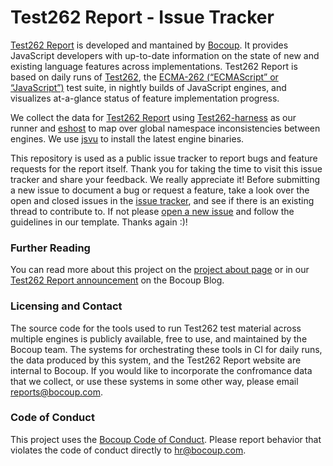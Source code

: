 # Test262 Report - Issue Tracker

[Test262 Report](https://test262.report/) is developed and mantained by [Bocoup](https://bocoup.com/). It provides JavaScript developers with up-to-date information on the state of new and existing language features across implementations. Test262 Report is based on daily runs of [Test262](https://github.com/tc39/test262), the [ECMA-262 (“ECMAScript” or “JavaScript”)](https://tc39.github.io/ecma262/) test suite, in nightly builds of JavaScript engines, and visualizes at-a-glance status of feature implementation progress.

We collect the data for [Test262 Report](https://test262.report/) using <a href="https://github.com/bterlson/test262-harness">Test262-harness</a> as our runner and <a href="https://github.com/bterlson/eshost">eshost</a> to map over global namespace inconsistencies between engines. We use <a href="https://github.com/GoogleChromeLabs/jsvu">jsvu</a> to install the latest engine binaries.

This repository is used as a public issue tracker to report bugs and feature requests for the report itself. Thank you for taking the time to visit this issue tracker and share your feedback. We really appreciate it! Before submitting a new issue to document a bug or request a feature, take a look over the open and closed issues in the [issue tracker](https://github.com/bocoup/test262-report-issue-tracker/issues), and see if there is an existing thread to contribute to. If not please [open a new issue](https://github.com/bocoup/test262-report-issue-tracker/issues/new) and follow the guidelines in our template. Thanks again :)!

### Further Reading

You can read more about this project on the [project about page](https://test262.report/about) or in our [Test262 Report announcement](https://bocoup.com/blog/announcing-test262-report) on the Bocoup Blog. 

### Licensing and Contact
The source code for the tools used to run Test262 test material across multiple engines is publicly available, free to use, and maintained by the Bocoup team. The systems for orchestrating these tools in CI for daily runs, the data produced by this system, and the Test262 Report website are internal to Bocoup. If you would like to incorporate the confromance data that we collect, or use these systems in some other way, please email [reports@bocoup.com](mailto:reports@bocoup.com).


### Code of Conduct

This project uses the [Bocoup Code of Conduct](https://bocoup.com/code-of-conduct). Please report behavior that violates the code of conduct directly to [hr@bocoup.com](mailto:hr@bocoup.com).
